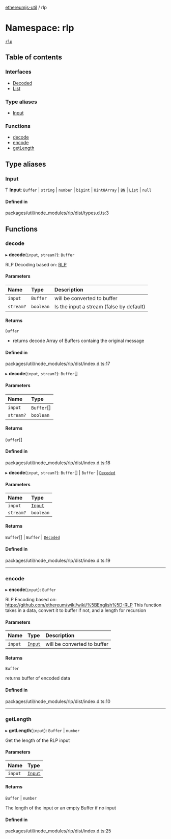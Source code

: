 [ethereumjs-util](../README.md) / rlp

# Namespace: rlp

[`rlp`](https://github.com/ethereumjs/rlp)

## Table of contents

### Interfaces

- [Decoded](../interfaces/rlp.Decoded.md)
- [List](../interfaces/rlp.List.md)

### Type aliases

- [Input](rlp.md#input)

### Functions

- [decode](rlp.md#decode)
- [encode](rlp.md#encode)
- [getLength](rlp.md#getlength)

## Type aliases

### Input

Ƭ **Input**: `Buffer` \| `string` \| `number` \| `bigint` \| `Uint8Array` \| [`BN`](../classes/BN.md) \| [`List`](../interfaces/rlp.List.md) \| ``null``

#### Defined in

packages/util/node_modules/rlp/dist/types.d.ts:3

## Functions

### decode

▸ **decode**(`input`, `stream?`): `Buffer`

RLP Decoding based on: [RLP](https://github.com/ethereum/wiki/wiki/%5BEnglish%5D-RLP)

#### Parameters

| Name | Type | Description |
| :------ | :------ | :------ |
| `input` | `Buffer` | will be converted to buffer |
| `stream?` | `boolean` | Is the input a stream (false by default) |

#### Returns

`Buffer`

- returns decode Array of Buffers containg the original message

#### Defined in

packages/util/node_modules/rlp/dist/index.d.ts:17

▸ **decode**(`input`, `stream?`): `Buffer`[]

#### Parameters

| Name | Type |
| :------ | :------ |
| `input` | `Buffer`[] |
| `stream?` | `boolean` |

#### Returns

`Buffer`[]

#### Defined in

packages/util/node_modules/rlp/dist/index.d.ts:18

▸ **decode**(`input`, `stream?`): `Buffer`[] \| `Buffer` \| [`Decoded`](../interfaces/rlp.Decoded.md)

#### Parameters

| Name | Type |
| :------ | :------ |
| `input` | [`Input`](rlp.md#input) |
| `stream?` | `boolean` |

#### Returns

`Buffer`[] \| `Buffer` \| [`Decoded`](../interfaces/rlp.Decoded.md)

#### Defined in

packages/util/node_modules/rlp/dist/index.d.ts:19

___

### encode

▸ **encode**(`input`): `Buffer`

RLP Encoding based on: https://github.com/ethereum/wiki/wiki/%5BEnglish%5D-RLP
This function takes in a data, convert it to buffer if not, and a length for recursion

#### Parameters

| Name | Type | Description |
| :------ | :------ | :------ |
| `input` | [`Input`](rlp.md#input) | will be converted to buffer |

#### Returns

`Buffer`

returns buffer of encoded data

#### Defined in

packages/util/node_modules/rlp/dist/index.d.ts:10

___

### getLength

▸ **getLength**(`input`): `Buffer` \| `number`

Get the length of the RLP input

#### Parameters

| Name | Type |
| :------ | :------ |
| `input` | [`Input`](rlp.md#input) |

#### Returns

`Buffer` \| `number`

The length of the input or an empty Buffer if no input

#### Defined in

packages/util/node_modules/rlp/dist/index.d.ts:25
